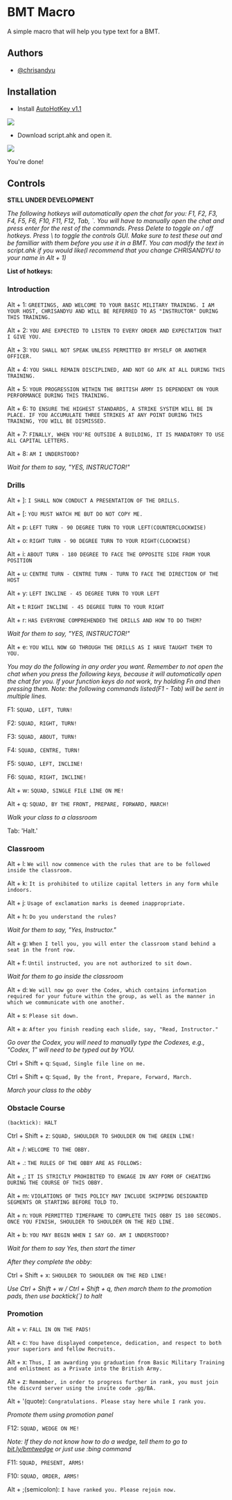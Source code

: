 # BMT Macro

A simple macro that will help you type text for a BMT.


## Authors

- [@chrisandyu](https://github.com/Chrisandyu)



## Installation

- Install [AutoHotKey v1.1](https://www.autohotkey.com/download/)

![ ](https://i.ibb.co/tzcs2WG/ahk.png)

- Download script.ahk and open it.

![ ](https://i.ibb.co/MnM8PGb/ahk2.png)

You're done!

## Controls
 
**STILL UNDER DEVELOPMENT**
  
*The following hotkeys will automatically open the chat for you: F1, F2, F3, F4, F5, F6, F10, F11, F12, Tab, `. 
You will have to manually open the chat and press enter for the rest of the commands.
Press Delete to toggle on / off hotkeys. Press \ to toggle the controls GUI.
Make sure to test these out and be familliar with them before you use it in a BMT.
You can modify the text in script.ahk if you would like(I recommend that you change CHRISANDYU to your name in Alt + 1)*
    
**List of hotkeys:**

### Introduction
 
Alt + 1: `GREETINGS, AND WELCOME TO YOUR BASIC MILITARY TRAINING. I AM YOUR HOST, CHRISANDYU AND WILL BE REFERRED TO AS "INSTRUCTOR" DURING THIS TRAINING.`
 
Alt + 2: `YOU ARE EXPECTED TO LISTEN TO EVERY ORDER AND EXPECTATION THAT I GIVE YOU.`

Alt + 3: `YOU SHALL NOT SPEAK UNLESS PERMITTED BY MYSELF OR ANOTHER OFFICER.`

Alt + 4: `YOU SHALL REMAIN DISCIPLINED, AND NOT GO AFK AT ALL DURING THIS TRAINING.`

Alt + 5: `YOUR PROGRESSION WITHIN THE BRITISH ARMY IS DEPENDENT ON YOUR PERFORMANCE DURING THIS TRAINING.`

Alt + 6: `TO ENSURE THE HIGHEST STANDARDS, A STRIKE SYSTEM WILL BE IN PLACE. IF YOU ACCUMULATE THREE STRIKES AT ANY POINT DURING THIS TRAINING, YOU WILL BE DISMISSED.`
 
Alt + 7: `FINALLY, WHEN YOU'RE OUTSIDE A BUILDING, IT IS MANDATORY TO USE ALL CAPITAL LETTERS.`

Alt + 8: `AM I UNDERSTOOD?`

*Wait for them to say, "YES, INSTRUCTOR!"*

### Drills

Alt + ]: `I SHALL NOW CONDUCT A PRESENTATION OF THE DRILLS.`

Alt + [: `YOU MUST WATCH ME BUT DO NOT COPY ME.`

Alt + p: `LEFT TURN - 90 DEGREE TURN TO YOUR LEFT(COUNTERCLOCKWISE)`

Alt + o: `RIGHT TURN - 90 DEGREE TURN TO YOUR RIGHT(CLOCKWISE)`

Alt + i: `ABOUT TURN - 180 DEGREE TO FACE THE OPPOSITE SIDE FROM YOUR POSITION`

Alt + u: `CENTRE TURN - CENTRE TURN - TURN TO FACE THE DIRECTION OF THE HOST`

Alt + y: `LEFT INCLINE - 45 DEGREE TURN TO YOUR LEFT`

Alt + t: `RIGHT INCLINE - 45 DEGREE TURN TO YOUR RIGHT`

Alt + r: `HAS EVERYONE COMPREHENDED THE DRILLS AND HOW TO DO THEM?`

*Wait for them to say, "YES, INSTRUCTOR!"*

Alt + e: `YOU WILL NOW GO THROUGH THE DRILLS AS I HAVE TAUGHT THEM TO YOU.`

*You may do the following in any order you want. Remember to not open the chat when you press the following keys, because it will automatically open the chat for you. If your function keys do not work, try holding Fn and then pressing them. Note: the following commands listed(F1 - Tab) will be sent in multiple lines.*

F1: `SQUAD, LEFT, TURN!`

F2: `SQUAD, RIGHT, TURN!`

F3: `SQUAD, ABOUT, TURN!`

F4: `SQUAD, CENTRE, TURN!`

F5: `SQUAD, LEFT, INCLINE!`

F6: `SQUAD, RIGHT, INCLINE!`

Alt + w: `SQUAD, SINGLE FILE LINE ON ME!`

Alt + q: `SQUAD, BY THE FRONT, PREPARE, FORWARD, MARCH!` 

*Walk your class to a classroom*

Tab: 'Halt.'

### Classroom

Alt + l: `We will now commence with the rules that are to be followed inside the classroom.`

Alt + k: `It is prohibited to utilize capital letters in any form while indoors.`

Alt + j: `Usage of exclamation marks is deemed inappropriate.`

Alt + h: `Do you understand the rules?`

*Wait for them to say, "Yes, Instructor."*

Alt + g: `When I tell you, you will enter the classroom stand behind a seat in the front row.`

Alt + f: `Until instructed, you are not authorized to sit down.`

*Wait for them to go inside the classroom*

Alt + d: `We will now go over the Codex, which contains information required for your future within the group, as well as the manner in which we communicate with one another.`

Alt + s: `Please sit down.`

Alt + a: `After you finish reading each slide, say, "Read, Instructor."`

*Go over the Codex, you will need to manually type the Codexes, e.g., "Codex, 1" will need to be typed out by YOU.*

Ctrl + Shift + q: `Squad, Single file line on me.`

Ctrl + Shift + q: `Squad, By the front, Prepare, Forward, March.`

*March your class to the obby*

### Obstacle Course

`(backtick): HALT`

Ctrl + Shift + z: `SQUAD, SHOULDER TO SHOULDER ON THE GREEN LINE!`

Alt + /: `WELCOME TO THE OBBY.`

Alt + .: `THE RULES OF THE OBBY ARE AS FOLLOWS:`

Alt + ,: `IT IS STRICTLY PROHIBITED TO ENGAGE IN ANY FORM OF CHEATING DURING THE COURSE OF THIS OBBY.`

Alt + m: `VIOLATIONS OF THIS POLICY MAY INCLUDE SKIPPING DESIGNATED SEGMENTS OR STARTING BEFORE TOLD TO.`

Alt + n: `YOUR PERMITTED TIMEFRAME TO COMPLETE THIS OBBY IS 180 SECONDS. ONCE YOU FINISH, SHOULDER TO SHOULDER ON THE RED LINE.`

Alt + b: `YOU MAY BEGIN WHEN I SAY GO. AM I UNDERSTOOD?`

*Wait for them to say Yes, then start the timer*

*After they complete the obby:*

Ctrl + Shift + x: `SHOULDER TO SHOULDER ON THE RED LINE!`

*Use Ctrl + Shift + w / Ctrl + Shift + q, then march them to the promotion pads, then use backtick(`) to halt*

### Promotion

Alt + v: `FALL IN ON THE PADS!`

Alt + c: `You have displayed competence, dedication, and respect to both your superiors and fellow Recruits.`

Alt + x: `Thus, I am awarding you graduation from Basic Military Training and enlistment as a Private into the British Army.`

Alt + z: `Remember, in order to progress further in rank, you must join the discvrd server using the invite code .gg/BA.`

Alt + '(quote): `Congratulations. Please stay here while I rank you.`

*Promote them using promotion panel*

F12: `SQUAD, WEDGE ON ME!`

*Note: If they do not know how to do a wedge, tell them to go to [bit.ly/bmtwedge](bit.ly/bmtwedge) or just use :bing command*

F11: `SQUAD, PRESENT, ARMS!`

F10: `SQUAD, ORDER, ARMS!`

Alt + ;(semicolon): `I have ranked you. Please rejoin now.`

